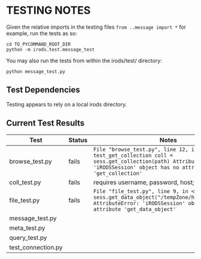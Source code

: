 TESTING NOTES
=============

Given the relative imports in the testing files `from ..message import *`
for example, run the tests as so:

```
cd TO_PYCOMMAND_ROOT_DIR
python -m irods.test.message_test
```

You may also run the tests from within the irods/test/ directory:

```
python message_test.py
```

Test Dependencies
-----------------

Testing appears to rely on a local irods directory.

Current Test Results
--------------------


| Test        | Status           | Notes |
| ------------- |-------------|------------|
| browse_test.py | fails  | `File "browse_test.py", line 12, in test_get_collection coll = sess.get_collection(path) AttributeError: 'iRODSSession' object has no attribute 'get_collection'`|
| coll_test.py | fails | requires username, password, host; fixable|
| file_test.py | fails | `File "file_test.py", line 9, in <module> obj = sess.get_data_object("/tempZone/home/rods/test1") AttributeError: 'iRODSSession' object has no attribute 'get_data_object'`|
| message_test.py | ||
| meta_test.py |||
| query_test.py |||
| test_connection.py |||

